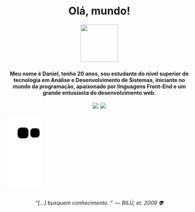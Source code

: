 <h1 align="center">Olá, mundo! </h1>

<div align="center">
  <img src="https://i.picasion.com/pic92/54b08c1d820d098f5d10616639bc6de8.gif" width="100" height="100"/>
</div>

<h4 align= "center">
  Meu nome é Daniel, tenho 20 anos, sou estudante do nível superior de tecnologia em Análise e Desenvolvimento de Sistemas, iniciante no mundo da programação, apaixonado por linguagens Front-End e um grande entusiasta do desenvolvimento web. 
</h4>

<div align="center">
  <img height="160em" src="https://github-readme-stats.vercel.app/api?username=danielsantos404&show_icons=true&theme=dark"/>
  <img height="160em" src="https://github-readme-stats.vercel.app/api/top-langs/?username=danielsantos404&layout=compact&theme=dark"/>
</div>

  ![Snake animation](https://github.com/danielsantos404/danielsantos404/blob/output/github-contribution-grid-snake.svg)

##

<p align="center">
  <i>“[…] busquem conhecimento. “  —  BILÚ, et. 2009 👽</i>
</p>
	
